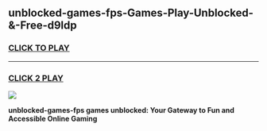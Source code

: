 
## unblocked-games-fps-Games-Play-Unblocked-&-Free-d9ldp
<h3>
<a href="https://premium76.site?title=unblocked-games-fps&ref=24A">CLICK TO PLAY</a></h3>
<hr>

<h3>
<a href="https://premium76.site?title=unblocked-games-fps&ref=24A">CLICK 2 PLAY</a>
  
</h3>

<a href="https://premium76.site?title=unblocked-games-fps&ref=24A"><img src="https://clearcache.store/games.png"></a>


**unblocked-games-fps games unblocked: Your Gateway to Fun and Accessible Online Gaming**
